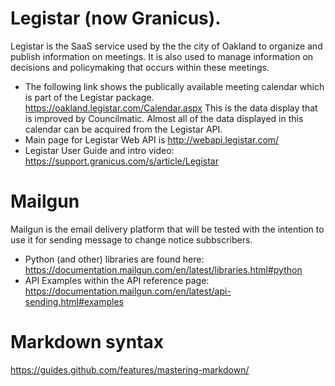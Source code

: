 # Legistar (now Granicus).
Legistar is the SaaS service used by the the city of Oakland to organize and publish information on meetings.  It is also used to manage information
on decisions and policymaking that occurs within these meetings.
* The following link shows the publically available meeting calendar which is part of the Legistar package. https://oakland.legistar.com/Calendar.aspx This is the data display that is improved by Councilmatic.  Almost all of the data displayed in this calendar can be acquired from the Legistar API.
* Main page for Legistar Web API is http://webapi.legistar.com/
* Legistar User Guide and intro video: https://support.granicus.com/s/article/Legistar

# Mailgun
Mailgun is the email delivery platform that will be tested with the intention to use it for sending message to change notice subbscribers.
* Python (and other) libraries are found here: https://documentation.mailgun.com/en/latest/libraries.html#python
* API Examples within the API reference page: https://documentation.mailgun.com/en/latest/api-sending.html#examples

# Markdown syntax
https://guides.github.com/features/mastering-markdown/
